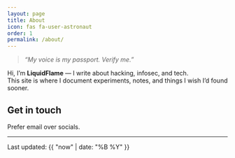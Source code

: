 ```yaml
---
layout: page
title: About
icon: fas fa-user-astronaut
order: 1
permalink: /about/
---
```


> _“My voice is my passport. Verify me.”_

Hi, I’m **LiquidFlame** — I write about hacking, infosec, and tech.  
This site is where I document experiments, notes, and things I wish I’d found sooner.

## Get in touch

Prefer email over socials.

<div class="about-social">
  <a href="https://github.com/LiquidFlame" class="icon" aria-label="GitHub" target="_blank" rel="noopener">
    <i class="fab fa-github"></i>
  </a>
  <a href="/contact/" class="icon" aria-label="Contact form">
    <i class="fas fa-paper-plane"></i>
  </a>
</div>

---

Last updated: {{ "now" | date: "%B %Y" }}
